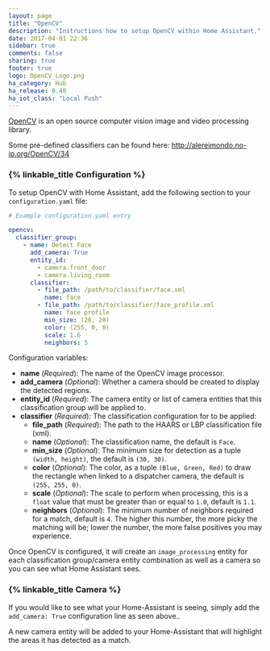 ```yaml
---
layout: page
title: "OpenCV"
description: "Instructions how to setup OpenCV within Home Assistant."
date: 2017-04-01 22:36
sidebar: true
comments: false
sharing: true
footer: true
logo: OpenCV_Logo.png
ha_category: Hub
ha_release: 0.40
ha_iot_class: "Local Push"
---
```


[OpenCV](https://www.opencv.org) is an open source computer vision image and video processing library.

Some pre-defined classifiers can be found here: http://alereimondo.no-ip.org/OpenCV/34

### {% linkable_title Configuration %}

To setup OpenCV with Home Assistant, add the following section to your `configuration.yaml` file:

```yaml
# Example configuration.yaml entry

opencv:
  classifier_group:
    - name: Detect Face
      add_camera: True
      entity_id:
        - camera.front_door
        - camera.living_room
      classifier:
        - file_path: /path/to/classifier/face.xml
          name: face
        - file_path: /path/to/classifier/face_profile.xml
          name: face profile
          min_size: (20, 20)
          color: (255, 0, 0)
          scale: 1.6
          neighbors: 5
```

Configuration variables:

- **name** (*Required*): The name of the OpenCV image processor.
- **add_camera** (*Optional*): Whether a camera should be created to display the detected regions.
- **entity_id** (*Required*): The camera entity or list of camera entities that this classification group will be applied to.
- **classifier** (*Required*): The classification configuration for to be applied:
  - **file_path** (*Required*): The path to the HAARS or LBP classification file (xml).
  - **name** (*Optional*): The classification name, the default is `Face`.
  - **min_size** (*Optional*): The minimum size for detection as a tuple `(width, height)`, the default is `(30, 30)`.
  - **color** (*Optional*): The color, as a tuple `(Blue, Green, Red)` to draw the rectangle when linked to a dispatcher camera, the default is `(255, 255, 0)`.
  - **scale** (*Optional*): The scale to perform when processing, this is a `float` value that must be greater than or equal to `1.0`, default is `1.1`.
  - **neighbors** (*Optional*): The minimum number of neighbors required for a match, default is `4`. The higher this number, the more picky the matching will be; lower the number, the more false positives you may experience.

Once OpenCV is configured, it will create an `image_processing` entity for each classification group/camera entity combination as well as a camera so you can see what Home Assistant sees.

### {% linkable_title Camera %}

If you would like to see what your Home-Assistant is seeing, simply add the `add_camera: True` configuration line as seen above..

A new camera entity will be added to your Home-Assistant that will highlight the areas it has detected as a match.
